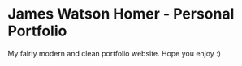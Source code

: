 # James Watson Homer - Personal Portfolio

My fairly modern and clean portfolio website. Hope you enjoy :)
